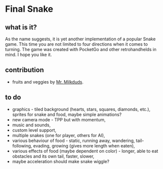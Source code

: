 # Final Snake

## what is it?
As the name suggests, it is yet another implementation of a popular Snake game. This time you are not limited to four directions when it comes to turning. The game was created with PocketGo and other retrohandhelds in mind. I hope you like it.

## contribution
- fruits and veggies by [Mr. Milkduds](https://mrmilkduds.itch.io/).

## to do
- graphics - tiled background (hearts, stars, squares, diamonds, etc.), sprites for snake and food, maybe simple animations?
- new camera mode - TPP but with momentum,
- music and sounds,
- custom level support,
- multiple snakes (one for player, others for AI),
- various behaviour of food - static, running away, wandering, tail-following, evading, growing (gives more length when eaten),
- various effects of food (maybe dependent on color) - longer, able to eat obstacles and its own tail, faster, slower,
- maybe acceleration should make snake wiggle?
